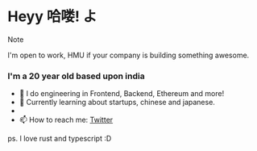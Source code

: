 # Heyy 哈喽! よ
> [!NOTE]  
> I'm open to work, HMU if your company is building something awesome.
### I'm  a 20 year old based upon india


<!-- test !-->

- 👾 I do engineering in Frontend, Backend, Ethereum and more!
- 👀 Currently learning about startups, chinese and japanese.
-
- 📫 How to reach me: [Twitter](https://twitter.com/pawanpediredla)

ps. I love rust and typescript :D
